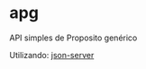 # apg
API simples de Proposito genérico

Utilizando: [json-server](https://www.npmjs.com/package/json-server)
